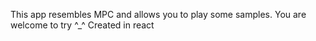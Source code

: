 This app resembles MPC and allows you to play some samples. You are welcome to try ^_^
Created in react
